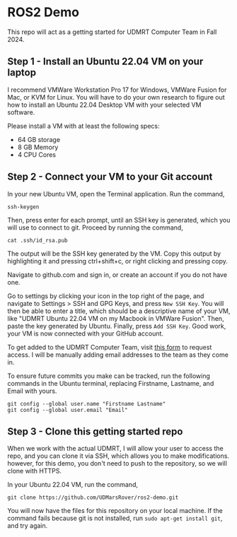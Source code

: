 # ROS2 Demo
This repo will act as a getting started for UDMRT Computer Team in Fall 2024.

## Step 1 - Install an Ubuntu 22.04 VM on your laptop
I recommend VMWare Workstation Pro 17 for Windows, VMWare Fusion for Mac, or KVM for Linux. You will have to do your own research to figure out how to install an Ubuntu 22.04 Desktop VM with your selected VM software. 

Please install a VM with at least the following specs:
- 64 GB storage
- 8 GB Memory
- 4 CPU Cores

## Step 2 - Connect your VM to your Git account
In your new Ubuntu VM, open the Terminal application. Run the command, 
```
ssh-keygen
```
Then, press enter for each prompt, until an SSH key is generated, which you will use to connect to git. Proceed by running the command, 
```
cat .ssh/id_rsa.pub
```
The output will be the SSH key generated by the VM. Copy this output by highlighting it and pressing ctrl+shift+c, or right clicking and pressing copy. 

Navigate to github.com and sign in, or create an account if you do not have one.

Go to settings by clicking your icon in the top right of the page, and navigate to Settings > SSH and GPG Keys, and press `New SSH Key`. You will then be able to enter a title, which should be a descriptive name of your VM, like "UDMRT Ubuntu 22.04 VM on my Macbook in VMWare Fusion". Then, paste the key generated by Ubuntu. Finally, press `Add SSH Key`. Good work, your VM is now connected with your GitHub account. 

To get added to the UDMRT Computer Team, visit [this form](https://forms.gle/hWcz3sa8TFxpy7vH9) to request access. I will be manually adding email addresses to the team as they come in. 

To ensure future commits you make can be tracked, run the following commands in the Ubuntu terminal, replacing Firstname, Lastname, and Email with yours.
```
git config --global user.name "Firstname Lastname"
git config --global user.email "Email"
```

## Step 3 - Clone this getting started repo
When we work with the actual UDMRT, I will allow your user to access the repo, and you can clone it via SSH, which allows you to make modifications. however, for this demo, you don't need to push to the repository, so we will clone with HTTPS. 

In your Ubuntu 22.04 VM, run the command, 
```
git clone https://github.com/UDMarsRover/ros2-demo.git
```
You will now have the files for this repository on your local machine. 
If the command fails because git is not installed, run `sudo apt-get install git`, and try again.


